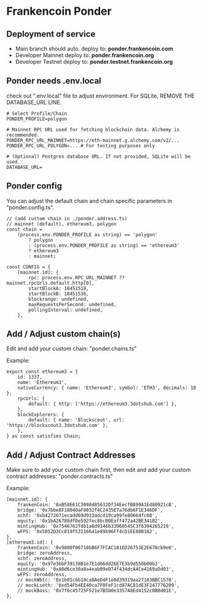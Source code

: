 # Frankencoin Ponder

## Deployment of service

-   Main branch should auto. deploy to: **ponder.frankencoin.com**
-   Developer Mainnet deploy to: **ponder.frankencoin.org**
-   Developer Testnet deploy to: **ponder.testnet.frankencoin.org**

## Ponder needs .env.local

check out ".env.local" file to adjust environment.
For SQLite, REMOVE THE DATABASE_URL LINE.

```
# Select Profile/Chain
PONDER_PROFILE=polygon

# Mainnet RPC URL used for fetching blockchain data. Alchemy is recommended.
PONDER_RPC_URL_MAINNET=https://eth-mainnet.g.alchemy.com/v2/...
PONDER_RPC_URL_POLYGON=... # For testing purposes only

# (Optional) Postgres database URL. If not provided, SQLite will be used.
DATABASE_URL=
```

## Ponder config

You can adjust the default chain and chain specific parameters in "ponder.config.ts".

```
// (add custom chain in ./ponder.address.ts)
// mainnet (default), ethereum3, polygon
const chain =
	(process.env.PONDER_PROFILE as string) == 'polygon'
		? polygon
		: (process.env.PONDER_PROFILE as string) == 'ethereum3'
		? ethereum3
		: mainnet;

const CONFIG = {
	[mainnet.id]: {
		rpc: process.env.RPC_URL_MAINNET ?? mainnet.rpcUrls.default.http[0],
		startBlockA: 18451518,
		startBlockB: 18451536,
		blockrange: undefined,
		maxRequestsPerSecond: undefined,
		pollingInterval: undefined,
	},
```

## Add / Adjust custom chain(s)

Edit and add your custom chain: "ponder.chains.ts"

Example:

```
export const ethereum3 = {
	id: 1337,
	name: 'Ethereum3',
	nativeCurrency: { name: 'Ethereum3', symbol: 'ETH3', decimals: 18 },
	rpcUrls: {
		default: { http: ['https://ethereum3.3dotshub.com'] },
	},
	blockExplorers: {
		default: { name: 'Blockscout', url: 'https://blockscout3.3dotshub.com' },
	},
} as const satisfies Chain;
```

## Add / Adjust Contract Addresses

Make sure to add your custom chain first, then edit and add your custom contract addresses: "ponder.contracts.ts"

Example:

```
[mainnet.id]: {
    frankenCoin: '0xB58E61C3098d85632Df34EecfB899A1Ed80921cB',
    bridge: '0x7bbe8F18040aF0032f4C2435E7a76db6F1E346DF',
    xchf: '0xb4272071ecadd69d933adcd19ca99fe80664fc08',
    equity: '0x1bA26788dfDe592fec8bcB0Eaff472a42BE341B2',
    mintingHub: '0x7546762fdb1a6d9146b33960545C3f6394265219',
    wFPS: '0x5052D3Cc819f53116641e89b96Ff4cD1EE80B182',
},
[ethereum3.id]: {
    frankenCoin: '0x9800f06718bB6F7FCAC181ED26753E2E670cb9e0',
    bridge: zeroAddress,
    xchf: zeroAddress,
    equity: '0x97e3bbF39138B1e7E1d06dd26E7E3b9d558b00b2',
    mintingHub: '0xA0d6ce30a8a4eab09eD74f434dcA4Ce4169aDd03',
    wFPS: zeroAddress,
    // mockWbtc: '0x1b01c6b10ca8AeD4F1e0d39319aa27183BBC1578',
    // mockLseth: '0xd54Fb4EE40ca7F0FeF1cd87AC81dE3F247776209',
    // mockBoss: '0x7f6c45725F521e7B5b0e3357A8Ed4152c0BBd01E',
},
```
